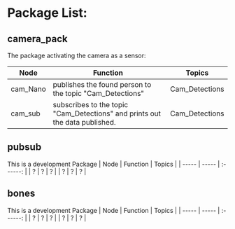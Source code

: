 # Package List:

## camera_pack
The package activating the camera as a sensor: 

| Node | Function | Topics |
| ----- | -----  | :------:  |
| cam_Nano | publishes the found person to the topic "Cam_Detections" | Cam_Detections |
| cam_sub | subscribes to the topic "Cam_Detections" and prints out the data published. | Cam_Detections |

## pubsub
This is a development Package
| Node | Function | Topics |
| ----- | -----  | :------:  |
| ? | ? | ? |
| ? | ? | ? |

## bones
This is a development Package
| Node | Function | Topics |
| ----- | -----  | :------:  |
| ? | ? | ? |
| ? | ? | ? |
